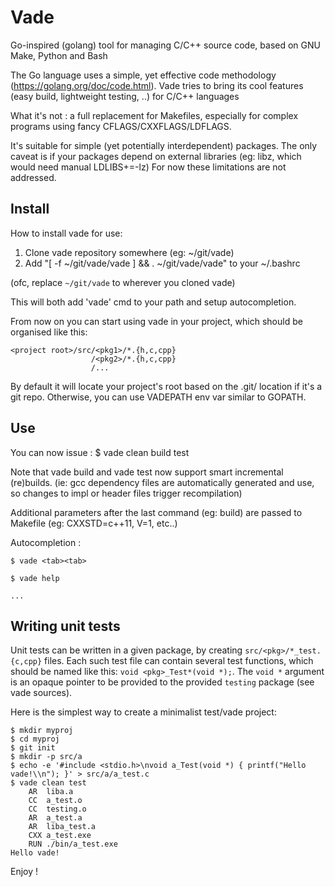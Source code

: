 # Vade
Go-inspired (golang) tool for managing C/C++ source code, based on GNU Make, Python and Bash

The Go language uses a simple, yet effective code methodology (https://golang.org/doc/code.html).
Vade tries to bring its cool features (easy build, lightweight testing, ..) for C/C++ languages

What it's not : a full replacement for Makefiles, especially for complex programs using fancy
CFLAGS/CXXFLAGS/LDFLAGS.

It's suitable for simple (yet potentially  interdependent) packages.
The only caveat is if your packages depend on external libraries (eg: libz, which would need manual LDLIBS+=-lz)
For now these limitations are not addressed.

## Install
How to install vade for use:
1) Clone vade repository somewhere (eg: ~/git/vade)
2) Add "[ -f ~/git/vade/vade ] && . ~/git/vade/vade" to your ~/.bashrc

(ofc, replace `~/git/vade` to wherever you cloned vade)

This will both add 'vade' cmd to your path and setup autocompletion.

From now on you can start using vade in your project, which should be organised like this:
```
<project root>/src/<pkg1>/*.{h,c,cpp}
                  /<pkg2>/*.{h,c,cpp}
                  /...
```
By default it will locate your project's root based on the .git/ location if it's a git repo.
Otherwise, you can use VADEPATH env var similar to GOPATH.

## Use
You can now issue :
$ vade clean build test

Note that vade build and vade test now support smart incremental (re)builds.
(ie: gcc dependency files are automatically generated and use, so changes to impl or header files trigger recompilation)

Additional parameters after the last command (eg: build) are passed to Makefile (eg: CXXSTD=c++11, V=1, etc..)

Autocompletion :
```
$ vade <tab><tab>
```
```
$ vade help
```
```
...
```

## Writing unit tests
Unit tests can be written in a given package, by creating `src/<pkg>/*_test.{c,cpp}` files.
Each such test file can contain several test functions, which should be named like this: `void <pkg>_Test*(void *);`.
The `void *` argument is an opaque pointer to be provided to the provided `testing` package (see vade sources).

Here is the simplest way to create a minimalist test/vade project:
```
$ mkdir myproj
$ cd myproj
$ git init
$ mkdir -p src/a
$ echo -e '#include <stdio.h>\nvoid a_Test(void *) { printf("Hello vade!\\n"); }' > src/a/a_test.c
$ vade clean test
    AR  liba.a
    CC  a_test.o
    CC  testing.o
    AR  a_test.a
    AR  liba_test.a
    CXX a_test.exe
    RUN ./bin/a_test.exe
Hello vade!
```

Enjoy !
